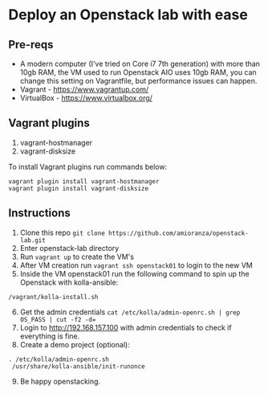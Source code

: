 # Deploy an Openstack lab with ease

## Pre-reqs
- A modern computer (I've tried on Core i7 7th generation) with more than 10gb RAM, the VM used to run Openstack AIO uses 10gb RAM, you can change this setting on Vagrantfile, but performance issues can happen.
- Vagrant - https://www.vagrantup.com/
- VirtualBox - https://www.virtualbox.org/

## Vagrant plugins

1. vagrant-hostmanager
2. vagrant-disksize

To install Vagrant plugins run commands below:

```
vagrant plugin install vagrant-hostmanager
vagrant plugin install vagrant-disksize
```

## Instructions

1. Clone this repo `git clone https://github.com/amioranza/openstack-lab.git`
2. Enter openstack-lab directory
3. Run `vagrant up` to create the VM's
4. After VM creation run `vagrant ssh openstack01` to login to the new VM
5. Inside the VM openstack01 run the following command to spin up the Openstack with kolla-ansible:
```
/vagrant/kolla-install.sh
```
6. Get the admin credentials `cat /etc/kolla/admin-openrc.sh | grep OS_PASS | cut -f2 -d=`
7. Login to http://192.168.157.100 with admin credentials to check if everything is fine.
8. Create a demo project (optional):
```
. /etc/kolla/admin-openrc.sh
 /usr/share/kolla-ansible/init-runonce
 ```

9. Be happy openstacking.
